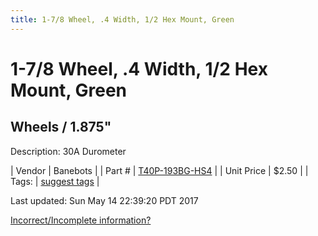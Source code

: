 ```yaml
---
title: 1-7/8 Wheel, .4 Width, 1/2 Hex Mount, Green
---
```


# 1-7/8 Wheel, .4 Width, 1/2 Hex Mount, Green
## Wheels / 1.875"
Description: 	30A Durometer 

| Vendor | Banebots | 
| Part # | [T40P-193BG-HS4](http://www.banebots.com/category/T40P-1875.html) | 
| Unit Price | $2.50 | 
| Tags: | [suggest tags](https://docs.google.com/forms/d/e/1FAIpQLSeWyY8v3RgOty-MyWmh9U0iivNYN_molChYyS-0U-o-kOAv_g/viewform) | 

Last updated: Sun May 14 22:39:20 PDT 2017

 [Incorrect/Incomplete information?](https://docs.google.com/forms/d/e/1FAIpQLSeWyY8v3RgOty-MyWmh9U0iivNYN_molChYyS-0U-o-kOAv_g/viewform)